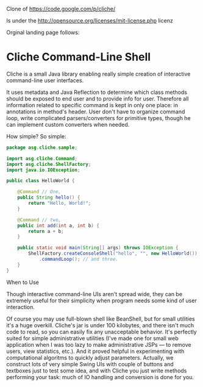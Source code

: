 Clone of https://code.google.com/p/cliche/ 

Is under the http://opensource.org/licenses/mit-license.php licenz 

Orginal landing page follows:
# Cliche Command-Line Shell

Cliche is a small Java library enabling really simple creation of interactive command-line user interfaces.

It uses metadata and Java Reflection to determine which class methods should be exposed to end user and to provide info for user. Therefore all information related to specific command is kept in only one place: in annotations in method's header. User don't have to organize command loop, write complicated parsers/converters for primitive types, though he can implement custom converters when needed.

How simple? So simple:
```Java
package asg.cliche.sample;

import asg.cliche.Command;
import asg.cliche.ShellFactory;
import java.io.IOException;

public class HelloWorld {

    @Command // One,
    public String hello() {
        return "Hello, World!";
    }

    @Command // two,
    public int add(int a, int b) {
        return a + b;
    }

    public static void main(String[] args) throws IOException {
        ShellFactory.createConsoleShell("hello", "", new HelloWorld())
            .commandLoop(); // and three.
    }
}
```
When to Use

Though interactive command-line UIs aren't spread wide, they can be extremely useful for their simplicity when program needs some kind of user interaction.

Of course you may use full-blown shell like BeanShell, but for small utilities it's a huge overkill. Cliche's jar is under 100 kilobytes, and there isn't much code to read, so you can easily fix any unacceptable behavior. It's perfectly suited for simple administrative utilities (I've made one for small web application when I was too lazy to make administrative JSPs — to remove users, view statistics, etc.). And it proved helpful in experimenting with computational algoritms to quickly adjust parameters. Actually, we construct lots of very simple Swing UIs with couple of buttons and textboxes just to test some idea, and with Cliche you just write methods performing your task: much of IO handling and conversion is done for you. 

